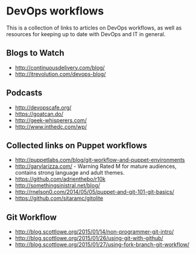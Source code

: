 DevOps workflows
================

This is a collection of links to articles on DevOps workflows, as well as
resources for keeping up to date with DevOps and IT in general.

Blogs to Watch
--------------

* http://continuousdelivery.com/blog/
* http://itrevolution.com/devops-blog/ 

Podcasts
--------

* http://devopscafe.org/
* https://goatcan.do/
* http://geek-whisperers.com/
* http://www.inthedc.com/wp/


Collected links on Puppet workflows
-----------------------------------

* http://puppetlabs.com/blog/git-workflow-and-puppet-environments
* http://garylarizza.com/ - Warning Rated M for mature audiences, contains
                            strong language and adult themes.
* https://github.com/adrienthebo/r10k
* http://somethingsinistral.net/blog/
* http://rnelson0.com/2014/05/05/puppet-and-git-101-git-basics/
* https://github.com/sitaramc/gitolite

Git Workflow
------------

* http://blog.scottlowe.org/2015/01/14/non-programmer-git-intro/
* http://blog.scottlowe.org/2015/01/26/using-git-with-github/
* http://blog.scottlowe.org/2015/01/27/using-fork-branch-git-workflow/

